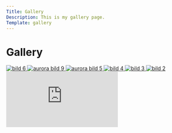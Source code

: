 ```yaml
---
Title: Gallery
Description: This is my gallery page.
Template: gallery
---
```


Gallery
==========================
<div class=landingpage>
<a href="%base_url%/image/kmom05/bild6.jpg" taget="_blank">
    <picture>
        <source media="(max-width: 992px)" srcset="%base_url%/image/kmom05/bild6.jpg?w=800">
        <source media="(min-width: 992px)" srcset="%base_url%/image/kmom05/bild6.jpg?w=400">
        <img src="%base_url%/image/kmom05/bild6.jpg?w=800" alt="bild 6">
    </picture>
</a>
<a href="%base_url%/image/kmom05/aurora-9.jpg" taget="_blank">
    <picture>
        <source media="(max-width: 992px)" srcset="%base_url%/image/kmom05/aurora-9.jpg?w=800">
        <source media="(min-width: 992px)" srcset="%base_url%/image/kmom05/aurora-9.jpg?w=400">
        <img src="%base_url%/image/kmom05/aurora-9.jpg?w=800" alt="aurora bild 9">
    </picture>
</a>
<a href="%base_url%/image/kmom05/bild5.jpg" taget="_blank">
    <picture>
        <source media="(max-width: 992px)" srcset="%base_url%/image/kmom05/bild5.jpg?w=800">
        <source media="(min-width: 992px)" srcset="%base_url%/image/kmom05/bild5.jpg?w=400">
        <img src="%base_url%/image/kmom05/bild5.jpg?w=800" alt="aurora bild 5">
    </picture>
</a>
<a href="%base_url%/image/kmom05/bild4.jpg" taget="_blank">
    <picture>
        <source media="(max-width: 992px)" srcset="%base_url%/image/kmom05/bild4.jpg?w=800">
        <source media="(min-width: 992px)" srcset="%base_url%/image/kmom05/bild4.jpg?w=400">
        <img src="%base_url%/image/kmom05/bild4.jpg?w=800" alt=" bild 4">
    </picture>
</a>
<a href="%base_url%/image/kmom05/bild3.jpg" taget="_blank">
    <picture>
        <source media="(max-width: 992px)" srcset="%base_url%/image/kmom05/bild3.jpg?w=800">
        <source media="(min-width: 992px)" srcset="%base_url%/image/kmom05/bild3.jpg?w=400">
        <img src="%base_url%/image/kmom05/bild3.jpg?w=800" alt= " bild 3">
    </picture>
</a>
<a href="%base_url%/image/kmom05/bild2.jpg" taget="_blank">
    <picture>
        <source media="(max-width: 992px)" srcset="%base_url%/image/kmom05/bild2.jpg?w=800">
        <source media="(min-width: 992px)" srcset="%base_url%/image/kmom05/bild2.jpg?w=400">
        <img src="%base_url%/image/kmom05/bild2.jpg?w=800" alt="bild 2">
    </picture>
</a>
</div>
<div class="video16-9">
    <iframe src="https://www.youtube.com/embed/o2M3J-jZYRo?si=YYM4gOzZBEDMWCgk" title="YouTube video player" frameborder="0" allow="accelerometer; autoplay; clipboard-write; encrypted-media; gyroscope; picture-in-picture; web-share" allowfullscreen></iframe>
</div>

